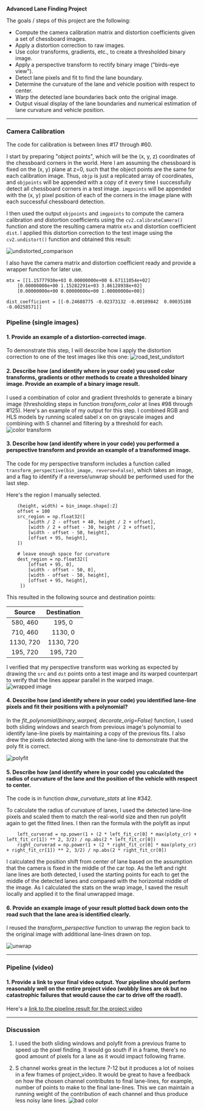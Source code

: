 **Advanced Lane Finding Project**

The goals / steps of this project are the following:

* Compute the camera calibration matrix and distortion coefficients given a set of chessboard images.
* Apply a distortion correction to raw images.
* Use color transforms, gradients, etc., to create a thresholded binary image.
* Apply a perspective transform to rectify binary image ("birds-eye view").
* Detect lane pixels and fit to find the lane boundary.
* Determine the curvature of the lane and vehicle position with respect to center.
* Warp the detected lane boundaries back onto the original image.
* Output visual display of the lane boundaries and numerical estimation of lane curvature and vehicle position.

---
### Camera Calibration

The code for calibration is between lines #17 through #60.

I start by preparing "object points", which will be the (x, y, z) coordinates of the chessboard corners in the world. Here I am assuming the chessboard is fixed on the (x, y) plane at z=0, such that the object points are the same for each calibration image.  Thus, `objp` is just a replicated array of coordinates, and `objpoints` will be appended with a copy of it every time I successfully detect all chessboard corners in a test image.  `imgpoints` will be appended with the (x, y) pixel position of each of the corners in the image plane with each successful chessboard detection.  

I then used the output `objpoints` and `imgpoints` to compute the camera calibration and distortion coefficients using the `cv2.calibrateCamera()` function and store the resulting camera matrix `mtx` and distortion coefficient `dist`.  I applied this distortion correction to the test image using the `cv2.undistort()` function and obtained this result:

![undistorted_comparison](output_images/board_undistort.png)

I also have the camera matrix and distortion coefficient ready and provide a wrapper function for later use.
```
mtx = [[1.15777930e+03 0.00000000e+00 6.67111054e+02]
    [0.00000000e+00 1.15282291e+03 3.86128938e+02]
    [0.00000000e+00 0.00000000e+00 1.00000000e+00]]

dist_coefficient = [[-0.24688775 -0.02373132 -0.00109842  0.00035108 -0.00258571]]
```

### Pipeline (single images)

#### 1. Provide an example of a distortion-corrected image.

To demonstrate this step, I will describe how I apply the distortion correction to one of the test images like this one:
![road_test_undistort](output_images/road_test_undistort.png)

#### 2. Describe how (and identify where in your code) you used color transforms, gradients or other methods to create a thresholded binary image.  Provide an example of a binary image result.

I used a combination of color and gradient thresholds to generate a binary image (thresholding steps in function *transform_color* at lines #98 through #125).  Here's an example of my output for this step. I combined RGB and HLS models by running scaled sabel x on on grayscale images and combining with S channel and filtering by a threshold for each.
![color transform](output_images/color_transform.png)

#### 3. Describe how (and identify where in your code) you performed a perspective transform and provide an example of a transformed image.

The code for my perspective transform includes a function called `transform_perspective(bin_image, reverse=False)`, which takes an image, and a flag to identify if a reverse/unwrap should be performed used for the last step.

Here's the region I manually selected.
```python3
    (height, width) = bin_image.shape[:2]
    offset = 100
    src_region = np.float32([
        [width / 2 - offset + 40, height / 2 + offset],
        [width / 2 + offset - 30, height / 2 + offset],
        [width - offset - 50, height],
        [offset + 95, height],
    ])

    # leave enough space for curvature
    dest_region = np.float32([
        [offset + 95, 0],
        [width - offset - 50, 0],
        [width - offset - 50, height],
        [offset + 95, height],
     ])
```

This resulted in the following source and destination points:

| Source        | Destination   |
|:-------------:|:-------------:| 
| 580, 460      | 195, 0        | 
| 710, 460      | 1130, 0      |
| 1130, 720     | 1130, 720      |
| 195, 720      | 195, 720        |

I verified that my perspective transform was working as expected by drawing the `src` and `dst` points onto a test image and its warped counterpart to verify that the lines appear parallel in the warped image.
![wrapped image](output_images/bin_wraped_comparison.png)


#### 4. Describe how (and identify where in your code) you identified lane-line pixels and fit their positions with a polynomial?

In the *fit_polynomial(binary_warped, decorate_orig=False)* function, I used both sliding windows and search from previous image's polynomial to identify lane-line pixels by maintaining a copy of the previous fits. I also drew the pixels detected along with the lane-line to demonstrate that the poly fit is correct.

![polyfit](output_images/wraped_polyfit.png)

#### 5. Describe how (and identify where in your code) you calculated the radius of curvature of the lane and the position of the vehicle with respect to center.

The code is in function *draw_curvature_stats* at line #342.

To calculate the radius of curvature of lanes, I used the detected lane-line pixels and scaled them to match the real-world size and then run polyfit again to get the fitted lines. I then ran the formula with the polyfit as input
```python3
    left_curverad = np.power(1 + (2 * left_fit_cr[0] * max(ploty_cr) + left_fit_cr[1]) ** 2, 3/2) / np.abs(2 * left_fit_cr[0])
    right_curverad = np.power(1 + (2 * right_fit_cr[0] * max(ploty_cr) + right_fit_cr[1]) ** 2, 3/2) / np.abs(2 * right_fit_cr[0])
```

I calculated the position shift from center of lane based on the assumption that the camera is fixed in the middle of the car top. As the left and right lane lines are both detected, I used the starting points for each to get the middle of the detected lanes and compared with the horizontal middle of the image. As I calculated the stats on the wrap image, I saved the result locally and applied it to the final unwrapped image.

#### 6. Provide an example image of your result plotted back down onto the road such that the lane area is identified clearly.

I reused the *transform_perspective* function to unwrap the region back to the original image with additional lane-lines drawn on top. 

![unwrap](output_images/polyfit_unwrap.png)

---

### Pipeline (video)

#### 1. Provide a link to your final video output.  Your pipeline should perform reasonably well on the entire project video (wobbly lines are ok but no catastrophic failures that would cause the car to drive off the road!).

Here's a [link to the pipeline result for the project video](./output_images/project_video_lane_marked.mp4)

---

### Discussion
1. I used the both sliding windows and polyfit from a previous frame to speed up the pixel finding. It would go south if in a frame, there's no good amount of pixels for a lane as it would impact following frame.

2. S channel works great in the lecture 7-12 but it produces a lot of noises in a few frames of project_video. It would be great to have a feedback on how the chosen channel contributes to final lane-lines, for example, number of points to make to the final lane-lines. This we can maintain a running weight of the contribution of each channel and thus produce less noisy lane lines.
![bad color](output_images/color_transform_bad.png)   